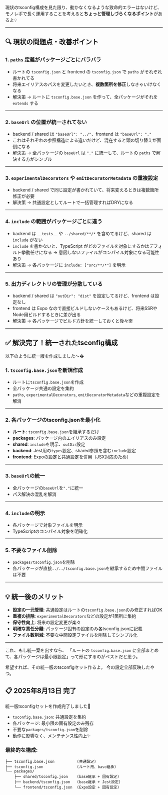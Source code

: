 現状のtsconfig構成を見た限り、動かなくなるような致命的エラーはないけど、
モノレポで長く運用することを考えると**ちょっと管理しづらくなるポイント**があるよ💡

---

## 🔍 現状の問題点・改善ポイント

### 1. **`paths` 定義がパッケージごとにバラバラ**

* ルートの `tsconfig.json` と frontend の `tsconfig.json` で `paths` がそれぞれ書かれてる
* 将来エイリアスのパスを変更したいとき、**複数箇所を修正**しなきゃいけなくなる
* 解決策 → ルートに `tsconfig.base.json` を作って、全パッケージがそれを `extends` する

---

### 2. **`baseUrl` の位置が統一されてない**

* backend / shared は `"baseUrl": "../"`、frontend は `"baseUrl": "."`
* これはそれぞれの参照構造による違いだけど、混在すると頭の切り替えが面倒になる
* 解決策 → 全パッケージの `baseUrl` は `"."` に統一して、ルートの `paths` で解決する方がシンプル

---

### 3. **`experimentalDecorators` や `emitDecoratorMetadata` の重複設定**

* backend / shared で同じ設定が書かれていて、将来変えるときは複数箇所修正が必要
* 解決策 → 共通設定としてルートで一括管理すればDRYになる

---

### 4. **`include` の範囲がパッケージごとに違う**

* backend は `__tests__` や `../shared/**/*` を含めてるけど、shared は `include` がない
* `include` を書かないと、TypeScript がどのファイルを対象にするかはデフォルト挙動任せになる
  → 意図しないファイルがコンパイル対象になる可能性あり
* 解決策 → 各パッケージに `include: ["src/**/*"]` を明示

---

### 5. **出力ディレクトリの管理が分散している**

* backend / shared は `"outDir": "dist"` を設定してるけど、frontend は設定なし
* frontend は Expo なので直接ビルドしないケースもあるけど、将来SSRやNode用ビルドするときに差が出る
* 解決策 → 各パッケージでビルド方針を統一しておくと後々楽

---

## ✅ 解決完了！統一されたtsconfig構成

以下のように統一版を作成しました〜�

### 1. **`tsconfig.base.json`を新規作成**

* ルートに`tsconfig.base.json`を作成
* 全パッケージ共通の設定を集約
* `paths`, `experimentalDecorators`, `emitDecoratorMetadata`などの重複設定を解消

---

### 2. **各パッケージのtsconfig.jsonを最小化**

* **ルート**: `tsconfig.base.json`を継承するだけ
* **packages**: パッケージ内のエイリアスのみ設定
* **shared**: `include`を明示、`outDir`設定
* **backend**: Jest用の`types`設定、shared参照を含む`include`設定  
* **frontend**: Expoの設定と共通設定を併用（JSX対応のため）

---

### 3. **`baseUrl`の統一**

* 全パッケージの`baseUrl`を`"."`に統一
* パス解決の混乱を解消

---

### 4. **`include`の明示**

* 各パッケージで対象ファイルを明示
* TypeScriptのコンパイル対象を明確化

---

### 5. **不要なファイル削除**

* `packages/tsconfig.json`を削除
* 各パッケージが直接`../../tsconfig.base.json`を継承するため中間ファイルは不要

---

## 💡 統一後のメリット

* **設定の一元管理**: 共通設定はルートの`tsconfig.base.json`のみ修正すればOK
* **重複の排除**: `experimentalDecorators`などの設定が1箇所に集約
* **保守性向上**: 将来の設定変更が楽々
* **明確な責任分離**: パッケージ固有の設定のみ各tsconfig.jsonに記載
* **ファイル数削減**: 不要な中間設定ファイルを削除してシンプル化

---

これ、もし統一案を出すなら、
「ルートの `tsconfig.base.json` に全部まとめて、各パッケージは最小限設定」って形にするのがベストだと思う。

希望すれば、その統一版のtsconfigセット作るよ。
今の設定全部反映したやつ。

## 📋 **2025年8月13日 完了**

統一版tsconfigセットを作成完了しました🎉
- `tsconfig.base.json`: 共通設定を集約
- 各パッケージ: 最小限の固有設定のみ残存
- 不要な`packages/tsconfig.json`を削除
- 動作に影響なく、メンテナンス性向上✨

### 最終的な構成:
```
├── tsconfig.base.json          (共通設定)
├── tsconfig.json               (ルート用、base継承)
└── packages/
    ├── shared/tsconfig.json    (base継承 + 固有設定)
    ├── backend/tsconfig.json   (base継承 + Jest設定)
    └── frontend/tsconfig.json  (Expo設定 + 固有設定)
```
